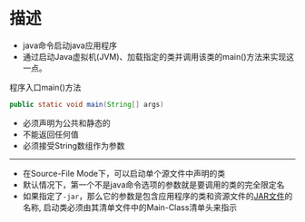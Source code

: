 # 描述

- java命令启动java应用程序
- 通过启动Java虚拟机(JVM)、加载指定的类并调用该类的main()方法来实现这一点。

程序入口main()方法

```java
public static void main(String[] args)
```

- 必须声明为公共和静态的
- 不能返回任何值
- 必须接受String数组作为参数

***

- 在Source-File Mode下，可以启动单个源文件中声明的类
- 默认情况下，第一个不是java命令选项的参数就是要调用的类的完全限定名
- 如果指定了`-jar`，那么它的参数是包含应用程序的类和资源文件的[JAR文件](java-jar-file.md)的名称, 启动类必须由其清单文件中的Main-Class清单头来指示
